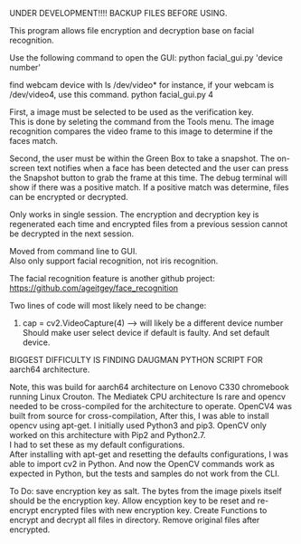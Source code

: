 UNDER DEVELOPMENT!!!!  BACKUP FILES BEFORE USING.  

This program allows file encryption and decryption base on facial recognition.

Use the following command to open the GUI:
python facial_gui.py 'device number'

find webcam device with ls /dev/video*
for instance, if your webcam is /dev/video4, use this command.
python facial_gui.py 4

First, a image must be selected to be used as the verification key.  
This is done by seleting the command from the Tools menu.
The image recognition compares the video frame to
this image to determine if the faces match.  

Second, the user must be within the Green Box to take a snapshot.  The on-screen text notifies when a face has been detected
and the user can press the Snapshot button to grab the frame at this time.  The debug terminal will show if there was 
a positive match. If a positive match was determine, files can be encrypted or decrypted.

Only works in single session.  The encryption and decryption key is regenerated each time and encrypted files from a previous
session cannot be decrypted in the next session.

Moved from command line to GUI.  
Also only support facial recognition, not iris recognition.

The facial recognition feature is another github project:  https://github.com/ageitgey/face_recognition

Two lines of code will most likely need to be change:
1.  cap = cv2.VideoCapture(4)  --> will likely be a different device number
    Should make user select device if default is faulty.  And set default device.

BIGGEST DIFFICULTY IS FINDING DAUGMAN PYTHON SCRIPT FOR aarch64 architecture. 

Note, this was build for aarch64 architecture on Lenovo C330 chromebook running Linux Crouton.  The Mediatek CPU architecture
Is rare and opencv needed to be cross-compiled for the architecture to operate.
OpenCV4 was built from source for cross-compilation, After this, I was able to install opencv using apt-get. 
I initially used Python3 and pip3.
OpenCV only worked on this architecture with Pip2 and Python2.7.  
I had to set these as my default configurations.  
After installing with apt-get and resetting the defaults configurations, I was able to import cv2 in Python.
And now the OpenCV commands work as expected in Python, but the tests and samples do not work from the CLI.

To Do: 
save encryption key as salt.
The bytes from the image pixels itself should be the encryption key.
Allow encyption key to be reset and re-encrypt encrypted files with new encryption key.
Create Functions to encrypt and decrypt all files in directory.
Remove original files after encrypted.



